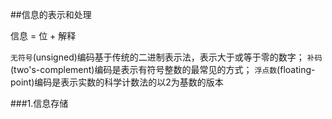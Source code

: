 ##信息的表示和处理

信息 = 位 + 解释

`无符号`(unsigned)编码基于传统的二进制表示法，表示大于或等于零的数字；
`补码`(two's-complement)编码是表示有符号整数的最常见的方式；
`浮点数`(floating-point)编码是表示实数的科学计数法的以2为基数的版本

###1.信息存储

